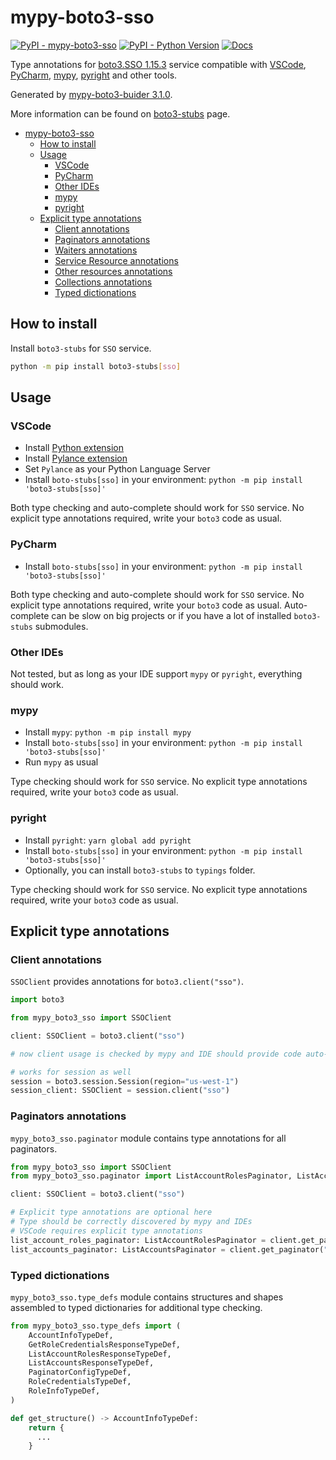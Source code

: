 # mypy-boto3-sso

[![PyPI - mypy-boto3-sso](https://img.shields.io/pypi/v/mypy-boto3-sso.svg?color=blue)](https://pypi.org/project/mypy-boto3-sso)
[![PyPI - Python Version](https://img.shields.io/pypi/pyversions/mypy-boto3-sso.svg?color=blue)](https://pypi.org/project/mypy-boto3-sso)
[![Docs](https://img.shields.io/readthedocs/mypy-boto3-builder.svg?color=blue)](https://mypy-boto3-builder.readthedocs.io/)

Type annotations for
[boto3.SSO 1.15.3](https://boto3.amazonaws.com/v1/documentation/api/1.15.3/reference/services/sso.html#SSO) service
compatible with
[VSCode](https://code.visualstudio.com/),
[PyCharm](https://www.jetbrains.com/pycharm/),
[mypy](https://github.com/python/mypy),
[pyright](https://github.com/microsoft/pyright)
and other tools.

Generated by [mypy-boto3-buider 3.1.0](https://github.com/vemel/mypy_boto3_builder).

More information can be found on [boto3-stubs](https://pypi.org/project/boto3-stubs/) page.

- [mypy-boto3-sso](#mypy-boto3-sso)
  - [How to install](#how-to-install)
  - [Usage](#usage)
    - [VSCode](#vscode)
    - [PyCharm](#pycharm)
    - [Other IDEs](#other-ides)
    - [mypy](#mypy)
    - [pyright](#pyright)
  - [Explicit type annotations](#explicit-type-annotations)
    - [Client annotations](#client-annotations)
    - [Paginators annotations](#paginators-annotations)
    - [Waiters annotations](#waiters-annotations)
    - [Service Resource annotations](#service-resource-annotations)
    - [Other resources annotations](#other-resources-annotations)
    - [Collections annotations](#collections-annotations)
    - [Typed dictionations](#typed-dictionations)

## How to install

Install `boto3-stubs` for `SSO` service.

```bash
python -m pip install boto3-stubs[sso]
```

## Usage

### VSCode

- Install [Python extension](https://marketplace.visualstudio.com/items?itemName=ms-python.python)
- Install [Pylance extension](https://marketplace.visualstudio.com/items?itemName=ms-python.vscode-pylance)
- Set `Pylance` as your Python Language Server
- Install `boto-stubs[sso]` in your environment: `python -m pip install 'boto3-stubs[sso]'`

Both type checking and auto-complete should work for `SSO` service.
No explicit type annotations required, write your `boto3` code as usual.

### PyCharm

- Install `boto-stubs[sso]` in your environment: `python -m pip install 'boto3-stubs[sso]'`

Both type checking and auto-complete should work for `SSO` service.
No explicit type annotations required, write your `boto3` code as usual.
Auto-complete can be slow on big projects or if you have a lot of installed `boto3-stubs` submodules.

### Other IDEs

Not tested, but as long as your IDE support `mypy` or `pyright`, everything should work.

### mypy

- Install `mypy`: `python -m pip install mypy`
- Install `boto-stubs[sso]` in your environment: `python -m pip install 'boto3-stubs[sso]'`
- Run `mypy` as usual

Type checking should work for `SSO` service.
No explicit type annotations required, write your `boto3` code as usual.

### pyright

- Install `pyright`: `yarn global add pyright`
- Install `boto-stubs[sso]` in your environment: `python -m pip install 'boto3-stubs[sso]'`
- Optionally, you can install `boto3-stubs` to `typings` folder.

Type checking should work for `SSO` service.
No explicit type annotations required, write your `boto3` code as usual.

## Explicit type annotations

### Client annotations

`SSOClient` provides annotations for `boto3.client("sso")`.

```python
import boto3

from mypy_boto3_sso import SSOClient

client: SSOClient = boto3.client("sso")

# now client usage is checked by mypy and IDE should provide code auto-complete

# works for session as well
session = boto3.session.Session(region="us-west-1")
session_client: SSOClient = session.client("sso")
```

### Paginators annotations

`mypy_boto3_sso.paginator` module contains type annotations for all paginators.

```python
from mypy_boto3_sso import SSOClient
from mypy_boto3_sso.paginator import ListAccountRolesPaginator, ListAccountsPaginator

client: SSOClient = boto3.client("sso")

# Explicit type annotations are optional here
# Type should be correctly discovered by mypy and IDEs
# VSCode requires explicit type annotations
list_account_roles_paginator: ListAccountRolesPaginator = client.get_paginator("list_account_roles")
list_accounts_paginator: ListAccountsPaginator = client.get_paginator("list_accounts")
```







### Typed dictionations

`mypy_boto3_sso.type_defs` module contains structures and shapes assembled
to typed dictionaries for additional type checking.

```python
from mypy_boto3_sso.type_defs import (
    AccountInfoTypeDef,
    GetRoleCredentialsResponseTypeDef,
    ListAccountRolesResponseTypeDef,
    ListAccountsResponseTypeDef,
    PaginatorConfigTypeDef,
    RoleCredentialsTypeDef,
    RoleInfoTypeDef,
)

def get_structure() -> AccountInfoTypeDef:
    return {
      ...
    }
```
